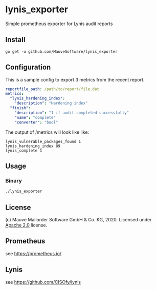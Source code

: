 # lynis_exporter
Simple prometheus exporter for Lynis audit reports

## Install
```
go get -u github.com/MauveSoftware/lynis_exporter
```

## Configuration
This is a sample config to export 3 metrics from the recent report.

```yaml
reportfile_path: /path/to/report/file.dat
metrics:
  "lynis_hardening_index":
    "description": "Hardening index"
  "finish":
    "description": "1 if audit completed successfully"
    "name": "complete"
    "converter": "bool"
```

The output of /metrics will look like like:

```
lynis_vulnerable_packages_found 1
lynis_hardening_index 89
lynis_complete 1
```

## Usage

### Binary
```bash
./lynis_exporter
```

## License
(c) Mauve Mailorder Software GmbH & Co. KG, 2020. Licensed under [Apache 2.0](LICENSE) license.

## Prometheus
see https://prometheus.io/

## Lynis
see https://github.com/CISOfy/lynis